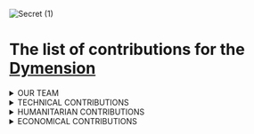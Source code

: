 ![Secret (1)](https://github.com/Validator-POSTHUMAN/contributions/assets/92199696/0d14542c-692b-4466-aed6-25f17d72d373)
# The list of contributions for the [Dymension](https://dymension.xyz/)

<details>
  <summary>OUR TEAM</summary>

- [List of POSTHUMAN core-team members](https://github.com/Validator-POSTHUMAN/core-team)

</details>

<details>
  <summary>TECHNICAL CONTRIBUTIONS</summary>

## Technical Contributions
![Скриншот 17-06-2024 201646](https://github.com/Validator-POSTHUMAN/contributions/assets/92199696/f98fcf99-8cf5-44fd-abc5-535deaaafc3e)

- We validate [Dymension](https://www.mintscan.io/dymension/validators/dymvaloper1lsjs7pwll7pqm40namkyx3e5qdwg0v0swrshud)
- We added Dymension to our [block explorer](https://explorer.posthuman.digital/dymension)
- We added Dymension to our [proposal service](https://proposals.posthuman.digital/?bc=dymension_1100-1)
- We support Dymension [testnet validator](https://explorer.nodestake.org/dymension-testnet/staking/dymvaloper1d98hrl5dnsksjqzvr0wede686peng8gjqtswvv)
- We provide [RPC, REST, GRPC, EVM-RPC, Snapshot service](https://nodes.posthuman.digital/chains/dymension) for Dymension
## We provide IBC relayers for Dymension with those chains:
[Relayer link](https://www.mintscan.io/dymension/address/dym1h3grxcfts9uc8lvu9vclhahus2npk24pch2dvy)
- Osmosis 
- Cosmos Hub 
- Secret Network
- Stride
- Neutron
- Noble
- Coreum
</details>


<details>
  <summary>HUMANITARIAN CONTRIBUTIONS</summary>

## Humanitarian Contributions
![Скриншот 17-06-2024 201214](https://github.com/Validator-POSTHUMAN/contributions/assets/92199696/287e168c-e733-4a37-be4c-52da5cdbaea6)

## Our media resources:
> All of these are self-funded and has no advertisement, so we use them to deliver updates, news, videos about Dymension along with other supported networks. These links doesn't include our personal socials (we're team of 14), and related with Cosmos other channels in Russian which we're using to spread the word! 

- Cosmos Ecosystem ([Twitter](https://x.com/CosmosEcosystem)) - 35k+
- POSTHUMAN ([Twitter](https://x.com/POSTHUMAN_DVS)) - 7k+
- Cosmos Ecosystem на Русском ([Telegram](https://t.me/CosmosEcosystem_ru)) - 6k+
- CryptoBase ([YouTube Channel](https://www.youtube.com/@CRYPTOBASED)) - 10k+
- POSTHUMAN ([Zealy](https://zealy.io/cw/posthumandvs/questboard)) - 900+participants 
- POSTHUMAN ([Discord International](https://discord.com/invite/TyrYS5bHYz)) - 3.4k 
- CryptoBase ([Telegram](https://t.me/Crypto_Base_Chat)) - 4k+
- POSTHUMAN [Telegram Eng](https://t.me/posthumanchat) - 1.3k
- POSTHUMAN ([Medium](https://antropocosmist.medium.com/))
- POSTHUMAN (YouTube Eng) - 500+subscribers
- PHMN GANG[ Omniflix TV](https://omniflix.tv/phmngang) - 9 videos 
- CryptoBase [Omniflix TV](https://omniflix.tv/cryptobase) - 137 videos 


## Twitter Activity 
> Since 2021 we deliver news and updates on projects across Cosmos Ecosystem. We support Dymension and include it's news in Cosmos Ecosystem Updates. List doesn't include general retweets and likes. 

### Daily News
- [30.05.2024](https://x.com/CosmosEcosystem/status/1796203291111780728/photo/1)
- [10.05.2024](https://x.com/CosmosEcosystem/status/1788842366796959832/photo/1)
- [30.04.2024](https://x.com/CosmosEcosystem/status/1785300798748213272/photo/1)
- [29.04.2024](https://x.com/CosmosEcosystem/status/1784940979772154160/photo/1)
- [23.04.2024](https://x.com/CosmosEcosystem/status/1782759439994695817/photo/1)
- [19.04.2024](https://x.com/CosmosEcosystem/status/1780933735195570491/photo/1)
- [09.04.2024](https://x.com/CosmosEcosystem/status/1777648653487722519/photo/1)
- [30.03.2024](https://x.com/CosmosEcosystem/status/1774038417443287158/photo/1)
- [21.03.2024](https://x.com/CosmosEcosystem/status/1770777986460996084/photo/1)
- [13.03.2024](https://x.com/CosmosEcosystem/status/1767960053414506743/photo/1)
- [07.03.2024](https://x.com/CosmosEcosystem/status/1765682867131265185/photo/1)
- [06.03.2024](https://x.com/CosmosEcosystem/status/1765321705445326914/photo/1)
- [05.03.2024](https://x.com/CosmosEcosystem/status/1765027311282434052/photo/1)
- [22.02.2024](https://x.com/CosmosEcosystem/status/1760625662841192646/photo/1)
- [20.02.2024](https://x.com/CosmosEcosystem/status/1759894228140958203/photo/1)
- [15.02.2024](https://x.com/CosmosEcosystem/status/1758102543329313019/photo/1)
- [13.02.2024](https://x.com/CosmosEcosystem/status/1757394073198178715/photo/1)
- [06.02.2024](https://x.com/CosmosEcosystem/status/1754861597649244608/photo/1)
- [03.02.2024](https://x.com/CosmosEcosystem/status/1753762443443253582/photo/1)
- [22.01.2024](https://x.com/CosmosEcosystem/status/1749343489542823968/photo/1)
- [16.01.2024](https://x.com/CosmosEcosystem/status/1747389887605518582/photo/1)
- [04.01.2024](https://x.com/CosmosEcosystem/status/1742932881876672718/photo/1)
- [03.01.2024](https://x.com/CosmosEcosystem/status/1742490724724347212/photo/1)
 
### Weekly News
- [03.05.2024](https://x.com/CosmosEcosystem/status/1786411184368845015/photo/1)
- [05.04.2024](https://x.com/CosmosEcosystem/status/1776311665874624844/photo/1)
- [29.03.2024](https://x.com/CosmosEcosystem/status/1773692834840744081/photo/1)
- [08.03.2024](https://x.com/CosmosEcosystem/status/1766153318122856855/photo/1)
- [22.12.2023](https://x.com/CosmosEcosystem/status/1738230990831780284/photo/1)

## Articles 

- [Twitter Link](https://x.com/POSTHUMAN_DVS/status/1800840510069969279)
- Telegraph [Russian version ](https://telegra.ph/Vvedenie-sponsorskih-programm-DYM-Novyj-funkcional-dlya-polzovatelej-seti-Dymension-06-11)
-[ Medium English version ](https://antropocosmist.medium.com/introducing-dym-sponsorships-a-new-feature-for-dymension-network-users-8923603b3a0c?source=social.tw)

## Videos
[Cryptobase YouTube Channel](https://www.youtube.com/@CRYPTOBASED)
- [03.01.2024](https://www.youtube.com/watch?v=dmiT6STlM-E)
- [06.02.2024](https://www.youtube.com/watch?v=Cqx7r8e3cxc)
- [07.03.2024](https://www.youtube.com/watch?v=Cqx7r8e3cxc)
- [22.03.2024](https://www.youtube.com/watch?v=o_6zcIYic3Y)
- [01.04.2024](https://www.youtube.com/watch?v=DXRrAtcs1rA&t=66s) <br/>
All these videos are also exists on the [Omniflix TV](https://omniflix.tv/cryptobase)

## Discord 

> Make our community aware about upcoming airdrop and educational opportunuties - is our honor! There area related with Dymension announcements in our [Discord](https://discord.com/invite/TyrYS5bHYz)

- https://discord.com/channels/1015658414090768514/1220365716453068883/1243781643542593669
- https://discord.com/channels/1015658414090768514/1027116444430901308/1245956946843013161
- https://discord.com/channels/1015658414090768514/1027116444430901308/1238099581674324079
- https://discord.com/channels/1015658414090768514/1027116444430901308/1220383954696409168
- https://discord.com/channels/1015658414090768514/1027116444430901308/1225461787340832919

## Zealy 

> As a dedicated contributor, we care about our delegators. Using Zealy (ex.Crew3 platform) we provided onboarding quests to them. There's a [spreadsheet with detailed recap](https://docs.google.com/spreadsheets/d/1sCUPwCmXqU6PsTKQQujhRscl31-Ov_Mz0DTHeMbH5uU/edit?gid=0#gid=0) of this activity. 

</details>

<details>
  <summary>ECONOMICAL CONTRIBUTIONS</summary>

## Economical contribution

> We allocate a portion of PHMN tokens to those who delegate on the POSTHUMAN validator in the Dymension chain. We supply its liquidity with 20% of our validator's income, and it is used as a governance token for the POSTHUMAN Validator. A detailed description and tokenomics are [here](https://antropocosmist.medium.com/phmn-tokenomics-f3b7116331e6).

</details>

